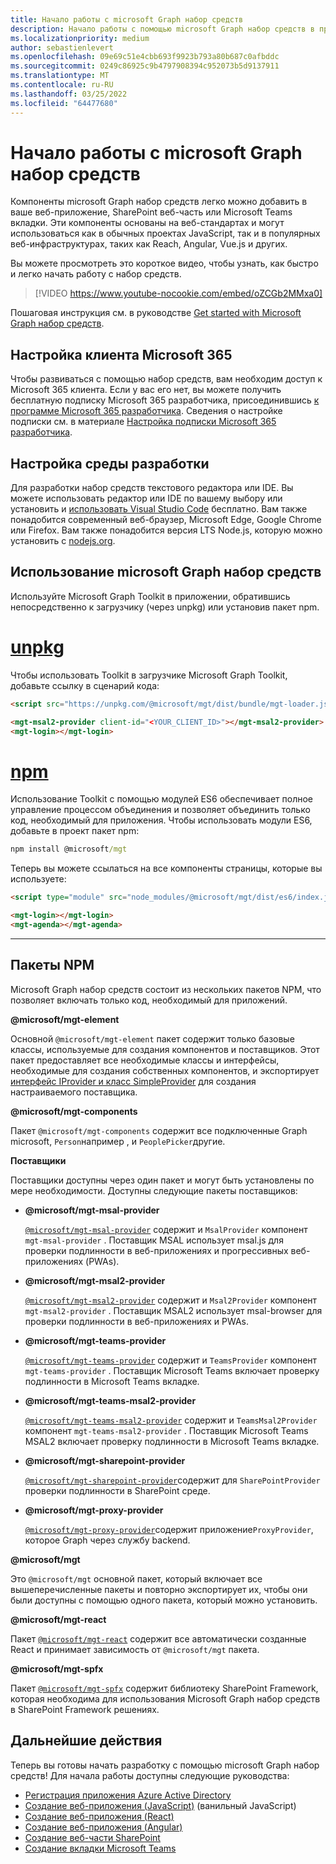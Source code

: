 ```yaml
---
title: Начало работы с microsoft Graph набор средств
description: Начало работы с помощью microsoft Graph набор средств в приложении.
ms.localizationpriority: medium
author: sebastienlevert
ms.openlocfilehash: 09e69c51e4cbb693f9923b793a80b687c0afbddc
ms.sourcegitcommit: 0249c86925c9b4797908394c952073b5d9137911
ms.translationtype: MT
ms.contentlocale: ru-RU
ms.lasthandoff: 03/25/2022
ms.locfileid: "64477680"
---
```

# <a name="getting-started-with-the-microsoft-graph-toolkit"></a>Начало работы с microsoft Graph набор средств

Компоненты microsoft Graph набор средств легко можно добавить в ваше веб-приложение, SharePoint веб-часть или Microsoft Teams вкладки. Эти компоненты основаны на веб-стандартах и могут использоваться как в обычных проектах JavaScript, так и в популярных веб-инфраструктурах, таких как Reach, Angular, Vue.js и других.

Вы можете просмотреть это короткое видео, чтобы узнать, как быстро и легко начать работу с набор средств.

> [!VIDEO https://www.youtube-nocookie.com/embed/oZCGb2MMxa0]

Пошаговая инструкция см. в руководстве [Get started with Microsoft Graph набор средств](/learn/modules/msgraph-toolkit-intro/). 

## <a name="set-up-your-microsoft-365-tenant"></a>Настройка клиента Microsoft 365
Чтобы развиваться с помощью набор средств, вам необходим доступ к Microsoft 365 клиента. Если у вас его нет, вы можете получить бесплатную подписку Microsoft 365 разработчика, присоединившись [к программе Microsoft 365 разработчика](https://developer.microsoft.com/microsoft-365/dev-program). Сведения о настройке подписки см. в материале [Настройка подписки Microsoft 365 разработчика](/office/developer-program/microsoft-365-developer-program-get-started).

## <a name="set-up-your-development-environment"></a>Настройка среды разработки
Для разработки набор средств текстового редактора или IDE. Вы можете использовать редактор или IDE по вашему выбору или установить и [использовать Visual Studio Code](https://code.visualstudio.com/download) бесплатно. Вам также понадобится современный веб-браузер, Microsoft Edge, Google Chrome или Firefox. Вам также понадобится версия LTS Node.js, которую можно установить с [nodejs.org](https://nodejs.org).

## <a name="using-the-microsoft-graph-toolkit"></a>Использование microsoft Graph набор средств
Используйте Microsoft Graph Toolkit в приложении, обратившись непосредственно к загрузчику (через unpkg) или установив пакет npm.

# <a name="unpkg"></a>[unpkg](#tab/html)
Чтобы использовать Toolkit в загрузчике Microsoft Graph Toolkit, добавьте ссылку в сценарий кода:

```html
<script src="https://unpkg.com/@microsoft/mgt/dist/bundle/mgt-loader.js"></script>

<mgt-msal2-provider client-id="<YOUR_CLIENT_ID>"></mgt-msal2-provider>
<mgt-login></mgt-login>
```
# <a name="npm"></a>[npm](#tab/npm)
Использование Toolkit с помощью модулей ES6 обеспечивает полное управление процессом объединения и позволяет объединить только код, необходимый для приложения. Чтобы использовать модули ES6, добавьте в проект пакет npm:

```cmd
npm install @microsoft/mgt
```
Теперь вы можете ссылаться на все компоненты страницы, которые вы используете:

```html
<script type="module" src="node_modules/@microsoft/mgt/dist/es6/index.js"></script>

<mgt-login></mgt-login>
<mgt-agenda></mgt-agenda>
```


---


## <a name="npm-packages"></a>Пакеты NPM

Microsoft Graph набор средств состоит из нескольких пакетов NPM, что позволяет включать только код, необходимый для приложений.

<b>@microsoft/mgt-element</b>

Основной `@microsoft/mgt-element` пакет содержит только базовые классы, используемые для создания компонентов и поставщиков. Этот пакет предоставляет все необходимые классы и интерфейсы, необходимые для создания собственных компонентов, и экспортирует [интерфейс IProvider и класс SimpleProvider](../providers/custom.md) для создания настраиваемого поставщика.

<b>@microsoft/mgt-components</b>

Пакет `@microsoft/mgt-components` содержит все подключенные Graph microsoft, `Person`например , и `PeoplePicker`другие. 

**Поставщики**

Поставщики доступны через один пакет и могут быть установлены по мере необходимости. Доступны следующие пакеты поставщиков:

- <b>@microsoft/mgt-msal-provider</b>

    [`@microsoft/mgt-msal-provider`](../providers/msal.md) содержит и `MsalProvider` компонент `mgt-msal-provider` . Поставщик MSAL использует msal.js для проверки подлинности в веб-приложениях и прогрессивных веб-приложениях (PWAs).

- <b>@microsoft/mgt-msal2-provider</b>

    [`@microsoft/mgt-msal2-provider`](../providers/msal2.md) содержит и `Msal2Provider` компонент `mgt-msal2-provider` . Поставщик MSAL2 использует msal-browser для проверки подлинности в веб-приложениях и PWAs.

-  <b>@microsoft/mgt-teams-provider</b>

    [`@microsoft/mgt-teams-provider`](../providers/teams.md) содержит и `TeamsProvider` компонент `mgt-teams-provider` . Поставщик Microsoft Teams включает проверку подлинности в Microsoft Teams вкладке.

-  <b>@microsoft/mgt-teams-msal2-provider</b>

    [`@microsoft/mgt-teams-msal2-provider`](../providers/teams.md) содержит и `TeamsMsal2Provider` компонент `mgt-teams-msal2-provider` . Поставщик Microsoft Teams MSAL2 включает проверку подлинности в Microsoft Teams вкладке.

- <b>@microsoft/mgt-sharepoint-provider</b>

    [`@microsoft/mgt-sharepoint-provider`](../providers/sharepoint.md)содержит для `SharePointProvider` проверки подлинности в SharePoint среде. 

- <b>@microsoft/mgt-proxy-provider</b>

    [`@microsoft/mgt-proxy-provider`](../providers/proxy.md)содержит приложение`ProxyProvider`, которое Graph через службу backend. 

<b>@microsoft/mgt</b>

Это `@microsoft/mgt` основной пакет, который включает все вышеперечисленные пакеты и повторно экспортирует их, чтобы они были доступны с помощью одного пакета, который можно установить. 

<b>@microsoft/mgt-react</b>

Пакет [`@microsoft/mgt-react`](./mgt-react.md) содержит все автоматически созданные React и принимает зависимость от `@microsoft/mgt` пакета.

<b>@microsoft/mgt-spfx</b>

Пакет [`@microsoft/mgt-spfx`](./mgt-spfx.md) содержит библиотеку SharePoint Framework, которая необходима для использования Microsoft Graph набор средств в SharePoint Framework решениях.

## <a name="next-steps"></a>Дальнейшие действия
Теперь вы готовы начать разработку с помощью microsoft Graph набор средств! Для начала работы доступны следующие руководства:

- [Регистрация приложения Azure Active Directory](./add-aad-app-registration.md)
- [Создание веб-приложения (JavaScript)](./build-a-web-app.md) (ванильный JavaScript)
- [Создание веб-приложения (React)](./use-toolkit-with-react.md)
- [Создание веб-приложения (Angular)](./use-toolkit-with-angular.md)
- [Создание веб-части SharePoint](./build-a-sharepoint-web-part.md)
- [Создание вкладки Microsoft Teams](./build-a-microsoft-teams-tab.md)
